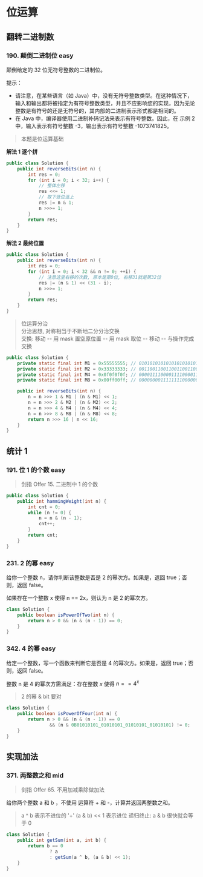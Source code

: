# 位运算

## 翻转二进制数

### 190. 颠倒二进制位 easy

颠倒给定的 32 位无符号整数的二进制位。

提示：

-   请注意，在某些语言（如 Java）中，没有无符号整数类型。在这种情况下，输入和输出都将被指定为有符号整数类型，并且不应影响您的实现，因为无论整数是有符号的还是无符号的，其内部的二进制表示形式都是相同的。
-   在 Java 中，编译器使用二进制补码记法来表示有符号整数。因此，在 示例 2 中，输入表示有符号整数 -3，输出表示有符号整数 -1073741825。

> 本题是位运算基础

**解法 1 逐个拼**

```java
public class Solution {
    public int reverseBits(int n) {
        int res = 0;
        for (int i = 0; i < 32; i++) {
            // 整体左移
            res <<= 1;
            // 取下低位连上
            res |= n & 1;
            n >>>= 1;
        }
        return res;
    }
}
```

**解法 2 最终位置**

```java
public class Solution {
    public int reverseBits(int n) {
        int res = 0;
        for (int i = 0; i < 32 && n != 0; ++i) {
            // 注意这里右移的次数, 原本是第0位, 右移31就是第32位
            res |= (n & 1) << (31 - i);
            n >>>= 1;
        }
        return res;
    }
}
```

> 位运算分治  
> 分治思想, 对称相当于不断地二分分治交换  
> 交换: 移动 -- 用 mask 置空原位置 -- 用 mask 取位 -- 移动 -- 与操作完成交换

```java
public class Solution {
    private static final int M1 = 0x55555555; // 01010101010101010101010101010101
    private static final int M2 = 0x33333333; // 00110011001100110011001100110011
    private static final int M4 = 0x0f0f0f0f; // 00001111000011110000111100001111
    private static final int M8 = 0x00ff00ff; // 00000000111111110000000011111111

    public int reverseBits(int n) {
        n = n >>> 1 & M1 | (n & M1) << 1;
        n = n >>> 2 & M2 | (n & M2) << 2;
        n = n >>> 4 & M4 | (n & M4) << 4;
        n = n >>> 8 & M8 | (n & M8) << 8;
        return n >>> 16 | n << 16;
    }
}
```

## 统计 1

### 191. 位 1 的个数 easy

> 剑指 Offer 15. 二进制中 1 的个数

```java
public class Solution {
    public int hammingWeight(int n) {
        int cnt = 0;
        while (n != 0) {
            n = n & (n - 1);
            cnt++;
        }
        return cnt;
    }
}
```

### 231. 2 的幂 easy

给你一个整数 n，请你判断该整数是否是 2 的幂次方。如果是，返回 true；否则，返回 false。

如果存在一个整数 x 使得 n == 2x，则认为 n 是 2 的幂次方。

```java
class Solution {
    public boolean isPowerOfTwo(int n) {
        return n > 0 && (n & (n - 1)) == 0;
    }
}
```

### 342. 4 的幂 easy

给定一个整数，写一个函数来判断它是否是 4 的幂次方。如果是，返回 true；否则，返回 false。

整数 n 是 4 的幂次方需满足：存在整数 $x$ 使得 $n == 4^x$

> 2 的幂 & bit 要对

```java
class Solution {
    public boolean isPowerOfFour(int n) {
        return n > 0 && (n & (n - 1)) == 0
                && (n & 0B01010101_01010101_01010101_01010101) != 0;
    }
}
```

## 实现加法

### 371. 两整数之和 mid

> 剑指 Offer 65. 不用加减乘除做加法

给你两个整数 a 和 b ，不使用 运算符 + 和 -，计算并返回两整数之和。

> a ^ b 表示不进位的 '+'
> (a & b) << 1 表示进位
> 递归终止: a & b 很快就会等于 0

```java
class Solution {
    public int getSum(int a, int b) {
        return b == 0
                ? a
                : getSum(a ^ b, (a & b) << 1);
    }
}
```
